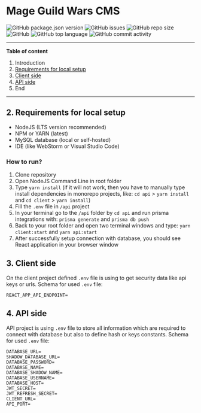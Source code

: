 # Mage Guild Wars CMS
![GitHub package.json version](https://img.shields.io/github/package-json/v/jakubwilk/mageguildwars-system?style=for-the-badge) ![GitHub issues](https://img.shields.io/github/issues/jakubwilk/mageguildwars-system?style=for-the-badge) ![GitHub repo size](https://img.shields.io/github/repo-size/jakubwilk/mageguildwars-system?style=for-the-badge) ![GitHub](https://img.shields.io/github/license/jakubwilk/mageguildwars-system?style=for-the-badge) ![GitHub top language](https://img.shields.io/github/languages/top/jakubwilk/mageguildwars-system?style=for-the-badge) ![GitHub commit activity](https://img.shields.io/github/commit-activity/w/jakubwilk/mageguildwars-system?style=for-the-badge)
___
**Table of content**
1. Introduction
2. [Requirements for local setup](#2-requirements-for-local-setup)
3. [Client side](#3-client-side)
4. [API side](#4-api-side)
5. End
___
## 2. Requirements for local setup
- NodeJS (LTS version recommended)
- NPM or YARN (latest)
- MySQL database (local or self-hosted)
- IDE (like WebStorm or Visual Studio Code)

### How to run?
1. Clone repository
2. Open NodeJS Command Line in root folder
3. Type `yarn install` (if it will not work, then you have to manually type install dependencies in monorepo projects, like: `cd api` > `yarn install` and `cd client` > `yarn install`)
4. Fill the `.env` file in `/api` project
5. In your terminal go to the `/api` folder by `cd api` and run prisma integrations with: `prisma generate` and `prisma db push`
6. Back to your root folder and open two terminal windows and type: `yarn client:start` and `yarn api:start`
7. After successfully setup connection with database, you should see React application in your browser window

## 3. Client side
On the client project defined `.env` file is using to get security data like api keys or urls. Schema for used `.env` file:
```
REACT_APP_API_ENDPOINT=
```

## 4. API side
API project is using `.env` file to store all information which are required to connect with database but also to define hash or keys constants. Schema for used `.env` file:
```
DATABASE_URL=
SHADOW_DATABASE_URL=
DATABASE_PASSWORD=
DATABASE_NAME=
DATABASE_SHADOW_NAME=
DATABASE_USERNAME=
DATABASE_HOST=
JWT_SECRET=
JWT_REFRESH_SECRET=
CLIENT_URL=
API_PORT=
```